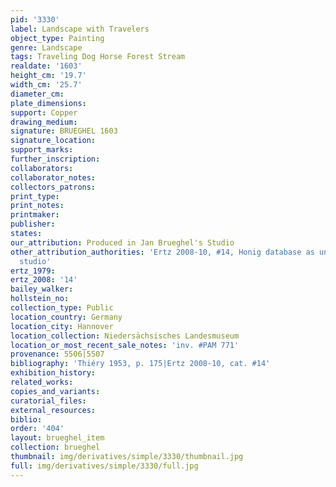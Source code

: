 ```yaml
---
pid: '3330'
label: Landscape with Travelers
object_type: Painting
genre: Landscape
tags: Traveling Dog Horse Forest Stream
realdate: '1603'
height_cm: '19.7'
width_cm: '25.7'
diameter_cm: 
plate_dimensions: 
support: Copper
drawing_medium: 
signature: BRUEGHEL 1603
signature_location: 
support_marks: 
further_inscription: 
collaborators: 
collaborator_notes: 
collectors_patrons: 
print_type: 
print_notes: 
printmaker: 
publisher: 
states: 
our_attribution: Produced in Jan Brueghel's Studio
other_attribution_authorities: 'Ertz 2008-10, #14, Honig database as uncertain, possibly
  studio'
ertz_1979: 
ertz_2008: '14'
bailey_walker: 
hollstein_no: 
collection_type: Public
location_country: Germany
location_city: Hannover
location_collection: Niedersächsisches Landesmuseum
location_or_most_recent_sale_notes: 'inv. #PAM 771'
provenance: 5506|5507
bibliography: 'Thiéry 1953, p. 175|Ertz 2008-10, cat. #14'
exhibition_history: 
related_works: 
copies_and_variants: 
curatorial_files: 
external_resources: 
biblio: 
order: '404'
layout: brueghel_item
collection: brueghel
thumbnail: img/derivatives/simple/3330/thumbnail.jpg
full: img/derivatives/simple/3330/full.jpg
---
```

